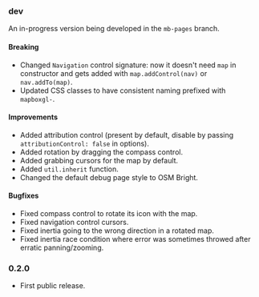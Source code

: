 ### dev

An in-progress version being developed in the `mb-pages` branch.

#### Breaking

- Changed `Navigation` control signature: now it doesn't need `map` in constructor and gets added with `map.addControl(nav)` or `nav.addTo(map)`.
- Updated CSS classes to have consistent naming prefixed with `mapboxgl-`.

#### Improvements

- Added attribution control (present by default, disable by passing `attributionControl: false` in options).
- Added rotation by dragging the compass control.
- Added grabbing cursors for the map by default.
- Added `util.inherit` function.
- Changed the default debug page style to OSM Bright.

#### Bugfixes

- Fixed compass control to rotate its icon with the map.
- Fixed navigation control cursors.
- Fixed inertia going to the wrong direction in a rotated map.
- Fixed inertia race condition where error was sometimes throwed after erratic panning/zooming.

### 0.2.0

- First public release.

